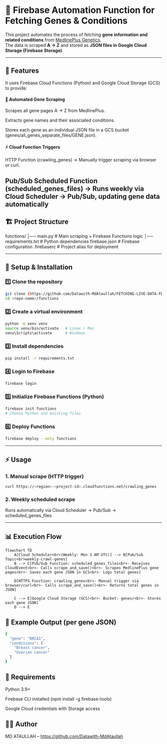 # 🧬 Firebase Automation Function for Fetching Genes & Conditions

This project automates the process of fetching **gene information and related conditions** from [MedlinePlus Genetics](https://medlineplus.gov/genetics/gene).  
The data is scraped **A → Z** and stored as **JSON files in Google Cloud Storage (Firebase Storage)**.

---

## 🚀 Features
It uses Firebase Cloud Functions (Python) and Google Cloud Storage (GCS) to provide:
#### 🧬 Automated Gene Scraping

Scrapes all gene pages A → Z from MedlinePlus.

Extracts gene names and their associated conditions.

Stores each gene as an individual JSON file in a GCS bucket (genes/all_genes_separate_files/GENE.json).

#### ⚡ Cloud Function Triggers

HTTP Function (crawling_genes) → Manually trigger scraping via browser or curl.

Pub/Sub Scheduled Function (scheduled_genes_files) → Runs weekly via Cloud Scheduler → Pub/Sub, updating gene data automatically
---

## 🏗 Project Structure
functions/
│── main.py # Main scraping + Firebase Functions logic
│── requirements.txt # Python dependencies
firebase.json # Firebase configuration
.firebaserc # Project alias for deployment


---

## 🔧 Setup & Installation

### 1️⃣ Clone the repository
```bash
git clone (https://github.com/Datawith-MdAtaullah/FETCHING-LIVE-DATA-FROM-A-WEBSITE-.git)
cd <repo-name>/functions
```

### 2️⃣ Create a virtual environment
``` bash
python -m venv venv
source venv/bin/activate   # Linux / Mac
venv\Scripts\activate      # Windows
```

### 3️⃣ Install dependencies

``` bash
pip install -r requirements.txt
```
### 4️⃣ Login to Firebase
``` bash 
firebase login
```
### 5️⃣ Initialize Firebase Functions (Python)
``` bash
firebase init functions
# Choose Python and existing files
```
### 6️⃣ Deploy Functions
``` bash
firebase deploy --only functions
```
---

## ⚡ Usage

### 1. Manual scrape (HTTP trigger)
``` bash
curl https://<region>-<project-id>.cloudfunctions.net/crawling_genes
```

### 2. Weekly scheduled scrape

Runs automatically via Cloud Scheduler → Pub/Sub → scheduled_genes_files

---

## 📊 Execution Flow

```mermaid
flowchart TD
    A[Cloud Scheduler<br>(Weekly: Mon 1 AM UTC)] --> B[Pub/Sub Topic<br>weekly-crawl-genes]
    B --> C[Pub/Sub Function: scheduled_genes_files<br>- Receives CloudEvent<br>- Calls scrape_and_save()<br>- Scrapes MedlinePlus gene pages<br>- Saves each gene JSON in GCS<br>- Logs total genes]

    D[HTTPS Function: crawling_genes<br>- Manual trigger via browser/curl<br>- Calls scrape_and_save()<br>- Returns total genes in JSON]

    C --> E[Google Cloud Storage (GCS)<br>- Bucket: genes/<br>- Stores each gene JSON]
    D --> E
```
## 📝 Example Output (per gene JSON)
``` bash
{
  "gene": "BRCA1",
  "conditions": [
    "Breast cancer",
    "Ovarian cancer"
  ]
}
```
## 📌 Requirements

Python 3.9+

Firebase CLI installed (npm install -g firebase-tools)

Google Cloud credentials with Storage access

## 👨‍💻 Author

MD ATAULLAH  – https://github.com/Datawith-MdAtaullah

























